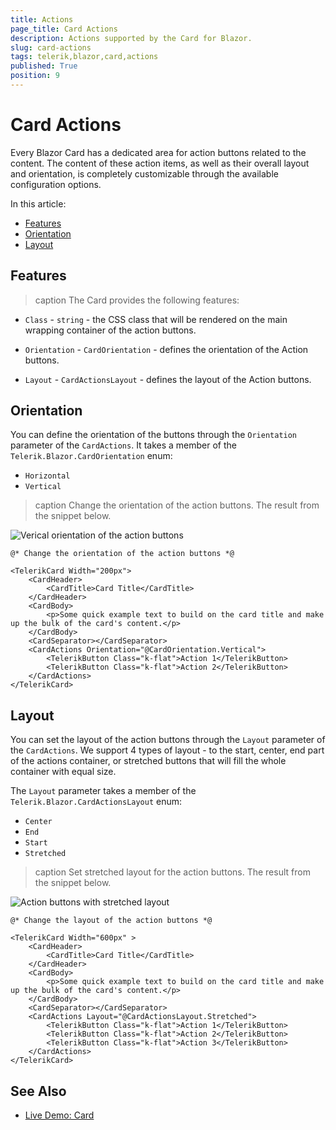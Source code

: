 ```yaml
---
title: Actions
page_title: Card Actions
description: Actions supported by the Card for Blazor.
slug: card-actions
tags: telerik,blazor,card,actions
published: True
position: 9
---
```



# Card Actions

Every Blazor Card has a dedicated area for action buttons related to the content. The content of these action items, as well as their overall layout and orientation, is completely customizable through the available configuration options.

In this article:
   * [Features](#features) 
   * [Orientation](#orientation)
   * [Layout](#layout)

## Features

>caption The Card provides the following features:

* `Class` - `string` - the CSS class that will be rendered on the main wrapping container of the action buttons.

* `Orientation` - `CardOrientation` - defines the orientation of the Action buttons.

* `Layout` - `CardActionsLayout` - defines the layout of the Action buttons.


## Orientation

You can define the orientation of the buttons through the `Orientation` parameter of the `CardActions`. It takes a member of the `Telerik.Blazor.CardOrientation` enum:
   * `Horizontal`
   * `Vertical`

>caption Change the orientation of the action buttons. The result from the snippet below.

![Verical orientation of the action buttons](images/buttons-orientation-example.png)

````CSHTML
@* Change the orientation of the action buttons *@

<TelerikCard Width="200px">
    <CardHeader>
        <CardTitle>Card Title</CardTitle>
    </CardHeader>
    <CardBody>
        <p>Some quick example text to build on the card title and make up the bulk of the card's content.</p>
    </CardBody>
    <CardSeparator></CardSeparator>
    <CardActions Orientation="@CardOrientation.Vertical">
        <TelerikButton Class="k-flat">Action 1</TelerikButton>
        <TelerikButton Class="k-flat">Action 2</TelerikButton>
    </CardActions>
</TelerikCard>
````


## Layout

You can set the layout of the action buttons through the `Layout` parameter of the `CardActions`. We support 4 types of layout - to the start, center, end part of the actions container, or stretched buttons that will fill the whole container with equal size.

The `Layout` parameter takes a member of the `Telerik.Blazor.CardActionsLayout` enum:
* `Center`
* `End`
* `Start`
* `Stretched`

>caption Set stretched layout for the action buttons. The result from the snippet below.

![Action buttons with stretched layout](images/buttons-layout-example.png)

````CSHTML
@* Change the layout of the action buttons *@

<TelerikCard Width="600px" >
    <CardHeader>
        <CardTitle>Card Title</CardTitle>
    </CardHeader>
    <CardBody>
        <p>Some quick example text to build on the card title and make up the bulk of the card's content.</p>
    </CardBody>
    <CardSeparator></CardSeparator>
    <CardActions Layout="@CardActionsLayout.Stretched">
        <TelerikButton Class="k-flat">Action 1</TelerikButton>
        <TelerikButton Class="k-flat">Action 2</TelerikButton>
        <TelerikButton Class="k-flat">Action 3</TelerikButton>
    </CardActions>    
</TelerikCard>
````

## See Also
  
  * [Live Demo: Card](https://demos.telerik.com/blazor-ui/card/actions)
  